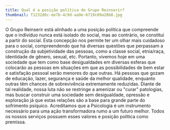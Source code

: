 ```yaml
---
title: Qual é a posição política do Grupo Reinserir?
thumbnail: f1232d6c-ee7b-4c9d-aa9e-6719c89a28b8.jpg
---
```

<!--StartFragment-->

O Grupo Reinserir está alinhado a uma posição política que compreende que o indivíduo nunca está isolado do social, mas ao contrário, se constitui a partir do social. Esta concepção nos permite ter um olhar mais cuidadoso para o social, compreendendo que há diversas questões que perpassam a construção da subjetividade das pessoas, como a classe social, etnia/raça, identidade de gênero, sexual, etc. Portanto, vivemos hoje em uma sociedade que tem como base desigualdades em diversas esferas que colocarão as pessoas em situações em que as possibilidades de bem estar e satisfação pessoal serão menores do que outras. Há pessoas que gozam de educação, lazer, segurança e saúde da melhor qualidade, enquanto outras têm chances de sobrevivência extremamente reduzidas. Diante de tal realidade, nossa luta não se restringe a amenizar ou "curar" patologias, mas buscar construir uma sociedade sem desigualdade, opressão e exploração já que estas relações são a base para grande parte do sofrimento psíquico. Acreditamos que a Psicologia é um instrumento necessário para uma ação transformadora rumo a um futuro melhor. Todos os nossos serviços possuem esses valores e posição política como premissa.

<!--EndFragment-->
